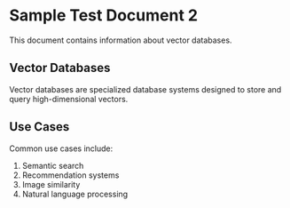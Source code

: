 # Sample Test Document 2

This document contains information about vector databases.

## Vector Databases

Vector databases are specialized database systems designed to store and query high-dimensional vectors.

## Use Cases

Common use cases include:

1. Semantic search
2. Recommendation systems
3. Image similarity
4. Natural language processing

